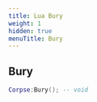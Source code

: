 ```yaml
---
title: Lua Bury
weight: 1
hidden: true
menuTitle: Bury
---
```

## Bury
```lua
Corpse:Bury(); -- void
```